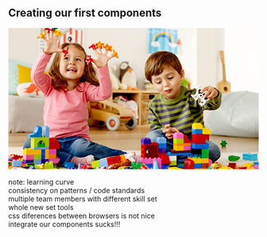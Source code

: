 ##  Creating our first components

![alt text](images/jugando-con-los-colores.png)

note:
  learning curve  
  consistency on patterns / code standards  
  multiple team members with different skill set  
  whole new set tools  
  css diferences between browsers is not nice  
  integrate our components sucks!!!
